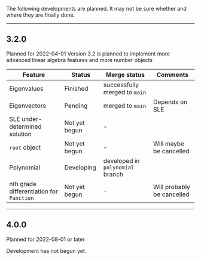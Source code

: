 The following developments are planned. It may not be sure whether and where they are finally done.

---
## 3.2.0

Planned for 2022-04-01
Version 3.2 is planned to implement more advanced linear algebra features and more number objects

| Feature                                  | Status        | Merge status                     | Comments                   |
|------------------------------------------|---------------|----------------------------------|----------------------------|
| Eigenvalues                              | Finished      | successfully merged to `main`    |                            |
| Eigenvectors                             | Pending       | merged to `main`                 | Depends on SLE             |
| SLE under-determined solution            | Not yet begun | -                                |                            |
| `root` object                            | Not yet begun | -                                | Will maybe be cancelled    |
| Polynomial                               | Developing    | developed in `polynomial` branch |                            |
| nth grade differentiation for `Function` | Not yet begun | -                                | Will probably be cancelled |


---
## 4.0.0

Planned for 2022-08-01 or later

Development has not begun yet.